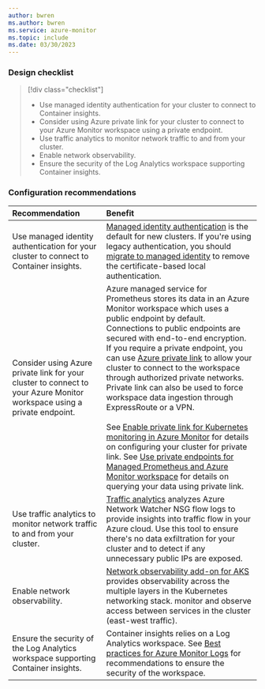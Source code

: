 ```yaml
---
author: bwren
ms.author: bwren
ms.service: azure-monitor
ms.topic: include
ms.date: 03/30/2023
---
```


### Design checklist

> [!div class="checklist"]
> - Use managed identity authentication for your cluster to connect to Container insights.
> - Consider using Azure private link for your cluster to connect to your Azure Monitor workspace using a private endpoint.
> - Use traffic analytics to monitor network traffic to and from your cluster.
> - Enable network observability.
> - Ensure the security of the Log Analytics workspace supporting Container insights.


### Configuration recommendations

| Recommendation | Benefit |
|:---|:---|
| Use managed identity authentication for your cluster to connect to Container insights. | [Managed identity authentication](../containers/container-insights-authentication.md) is the default for new clusters. If you're using legacy authentication, you should [migrate to managed identity](../containers/container-insights-authentication.md) to remove the certificate-based local authentication. |
| Consider using Azure private link for your cluster to connect to your Azure Monitor workspace using a private endpoint.| Azure managed service for Prometheus stores its data in an Azure Monitor workspace which uses a public endpoint by default. Connections to public endpoints are secured with end-to-end encryption. If you require a private endpoint, you can use [Azure private link](../logs/private-link-security.md) to allow your cluster to connect to the workspace through authorized private networks. Private link can also be used to force workspace data ingestion through ExpressRoute or a VPN.<br><br>See [Enable private link for Kubernetes monitoring in Azure Monitor](../containers/kubernetes-monitoring-private-link.md) for details on configuring your cluster for private link. See [Use private endpoints for Managed Prometheus and Azure Monitor workspace](../essentials/azure-monitor-workspace-private-endpoint.md) for details on querying your data using private link. |
| Use traffic analytics to monitor network traffic to and from your cluster. | [Traffic analytics](../../network-watcher/traffic-analytics.md) analyzes Azure Network Watcher NSG flow logs to provide insights into traffic flow in your Azure cloud. Use this tool to ensure there's no data exfiltration for your cluster and to detect if any unnecessary public IPs are exposed. |
| Enable network observability. | [Network observability add-on for AKS](https://techcommunity.microsoft.com/t5/azure-observability-blog/comprehensive-network-observability-for-aks-through-azure/ba-p/3825852) provides observability across the multiple layers in the Kubernetes networking stack. monitor and observe access between services in the cluster (east-west traffic). |
| Ensure the security of the Log Analytics workspace supporting Container insights. | Container insights relies on a Log Analytics workspace. See [Best practices for Azure Monitor Logs](../best-practices-logs.md#security) for recommendations to ensure the security of the workspace. |

